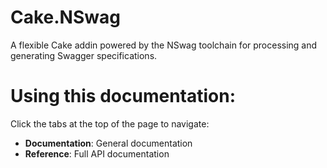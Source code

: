 # Cake.NSwag

A flexible Cake addin powered by the NSwag toolchain for processing and generating Swagger specifications.

# Using this documentation:

Click the tabs at the top of the page to navigate:
- **Documentation**: General documentation
- **Reference**: Full API documentation
